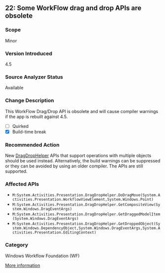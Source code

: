 ## 22: Some WorkFlow drag and drop APIs are obsolete

### Scope
Minor

### Version Introduced
4.5

### Source Analyzer Status
Available

### Change Description
This WorkFlow Drag/Drop API is obsolete and will cause compiler warnings if the app is rebuilt against 4.5.

- [ ] Quirked
- [x] Build-time break

### Recommended Action
New [DragDropHelper](https://msdn.microsoft.com/en-us/library/system.activities.presentation.dragdrophelper(v=vs.110).aspx) APIs that support operations with multiple objects should be used instead. Alternatively, the build warnings can be suppressed or they can be avoided by using an older compiler. The APIs are still supported.

### Affected APIs
* `M:System.Activities.Presentation.DragDropHelper.DoDragMove(System.Activities.Presentation.WorkflowViewElement,System.Windows.Point)`
* `M:System.Activities.Presentation.DragDropHelper.GetCompositeView(System.Windows.DragEventArgs)`
* `M:System.Activities.Presentation.DragDropHelper.GetDraggedModelItem(System.Windows.DragEventArgs)`
* `M:System.Activities.Presentation.DragDropHelper.GetDroppedObject(System.Windows.DependencyObject,System.Windows.DragEventArgs,System.Activities.Presentation.EditingContext)`

### Category
Windows Workflow Foundation (WF)

[More information](https://msdn.microsoft.com/en-us/library/hh367887#wwf)
